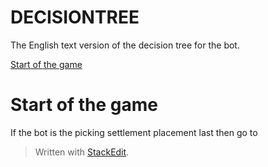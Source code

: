 # DECISIONTREE
The English text version of the decision tree for the bot.

[Start of the game](#startofthegame)
# Start of the game
If the bot is the picking settlement placement last then go to 


> Written with [StackEdit](https://stackedit.io/).
<!--stackedit_data:
eyJoaXN0b3J5IjpbLTIxMzQyMDc2OTksMTQ4MjQ0NTY3LC0xMz
czMjI5MzM1XX0=
-->